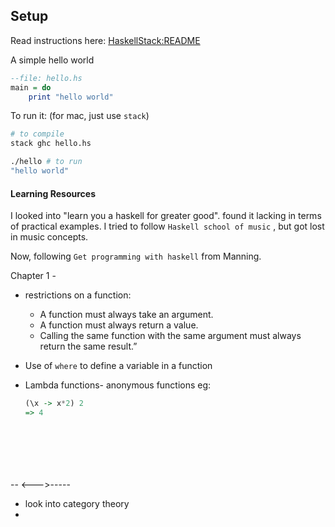 ## Setup

Read instructions here: [HaskellStack:README](https://docs.haskellstack.org/en/stable/README/)

A simple hello world

```haskell
--file: hello.hs
main = do
	print "hello world"
```

To run it: (for mac, just use `stack`)

```bash
# to compile
stack ghc hello.hs

./hello # to run
"hello world"
```

#### Learning Resources

I looked into "learn you a haskell for greater good". found it lacking in terms of practical examples. I tried to follow `Haskell school of music` , but got lost in music concepts.

Now, following `Get programming with haskell` from Manning.

Chapter 1 -

- restrictions on a function:
	- A function must always take an argument.
	- A function must always return a value.
	- Calling the same function with the same argument must always return the same result.”

- Use of `where` to define a variable in a function

- Lambda functions- anonymous functions eg:

	```haskell
	(\x -> x*2) 2
	=> 4
	```
```
	
	




```

-- <--->-----



- look into category theory
- 